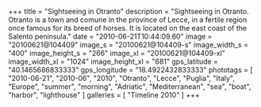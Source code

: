 +++
title = "Sightseeing in Otranto"
description = "Sightseeing in Otranto. Otranto is a town and comune in the province of Lecce, in a fertile region once famous for its breed of horses. It is located on the east coast of the Salento peninsula."
date = "2010-06-21T10:44:09.60"
image = "20100621@104409"
image_s = "20100621@104409-s"
image_width_s = "400"
image_height_s = "266"
image_xl = "20100621@104409-xl"
image_width_xl = "1024"
image_height_xl = "681"
gps_latitude = "40.1465686833333"
gps_longitude = "18.4922432833333"
phototags = [ "2010-06-21", "2010-06", "2010", "Otranto", "Lecce", "Puglia", "Italy", "Europe", "summer", "morning", "Adriatic", "Mediterranean", "sea", "boat", "harbor", "lighthouse" ]
galleries = [ "Timeline 2010" ]
+++
